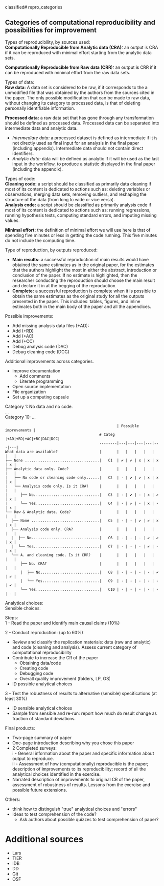 classified# repro_categories  

## Categories of computational reproducibility and possibilities for improvement  


Types of reproducibility, by sources used:  
**Computationally Reproducible from Analytic data (CRA):** an output is CRA if it can be reproduced with minimal effort starting from the analytic data sets.

**Computationally Reproducible from Raw data (CRR):** an output is CRR if it can be reproduced with minimal effort from the raw data sets.

Types of data:  
**Raw data:** A data set is considered to be raw, if it corresponds to the a unmodified file that was obtained by the authors from the sources cited in the paper. The only possible modification that can be made to raw data, without changing its category to processed data, is that of deleting personally identifiable information.

**Processed data:** a raw data set that has gone through any transformation should be defined as processed data. Processed data can be separated into intermediate data and analytic data.
 - *Intermediate data:* a processed dataset is defined as intermediate if it is not directly used as final input for an analysis in the final paper (including appendix). Intermediate data should not contain direct identifiers.
 - *Analytic data:* data will be defined as analytic if it will be used as the last input in the workflow, to produce a statistic displayed in the final paper (including the appendix).


Types of code:  
**Cleaning code:** a script should be classified as primarily data cleaning if most of its content is dedicated to actions such as: deleting variables or observations, merging data sets, removing outliers, and reshaping the structure of the data (from long to wide or vice versa).     
**Analysis code:** a script should be classified as primarily analysis code if most of its content is dedicated to actions such as: running regressions, running hypothesis tests, computing standard errors, and imputing missing values.

**Minimal effort:** the definition of minimal effort we will use here is that of spending
five minutes or less in getting the code running. This five minutes do not include the computing time.


Type of reproduction, by outputs reproduced:  
  - **Main results:** a successful reproduction of main results would have obtained the same estimates as in the original paper, for the estimates that the authors highlight the most in either the abstract, introduction or conclusion of the paper. If no estimate is highlighted, then the researcher conducting the reproduction should choose the main result and declare it in at the begging of the reproduction.
  - **Complete:**  a successful reproduction is complete when it is possible to obtain the same estimates as the original study for all the outputs presented in the paper. This includes: tables, figures, and inline estimates both in the main body of the paper and all the appendices.   

Possible improvements:
 - Add missing analysis data files (+AD):
 - Add (+RD)
 - Add (+AC)
 - Add (+CC)
 - Debug analysis code (DAC)
 - Debug cleaning code (DCC)

Additional improvements across categories.
 - Improve documentation
      - Add comments
      - Literate programming
 - Open source implementation
 - File organization
 - Set up a computing capsule

Category 1: No data and no code.  
...  
Category 10: ...  

                                                       | Possible improvements |
                                               # Categ |+AD|+RD|+AC|+RC|DAC|DCC|
                                               --------|---|---|---|---|---|---|
    What data are available?                   |       |   |   |   |   |   |   |
    ├── None ..................................|   C1  | ✔ | ✔ | x | x | x | x |
    ├── Analytic data only. Code?              |       |   |   |   |   |   |   |
    |   ├── No code or cleaning code only......|   C2  | - | ✔ | ✔ | x | x | x |
    |   └── Analysis code only. Is it CRA?     |       |   |   |   |   |   |   |
    |      ├── No..............................|   C3  | - | ✔ | - | x | ✔ | x |
    |      └── Yes.............................|   C4  | - | ✔ | - | x | - | x |
    └── Raw & Analytic data. Code?             |       |   |   |   |   |   |   |
       ├── None ...............................|   C5  | - | - | ✔ | ✔ | x | x |
       ├── Analysis code only. CRA?            |       |   |   |   |   |   |   |
       |  ├── No...............................|   C6  | - | - | - | ✔ | ✔ | x |
       |  └── Yes..............................|   C7  | - | - | - | ✔ | - | x |
       └── A. and cleaning code. Is it CRR?    |       |   |   |   |   |   |   |
           ├── No. CRA?                        |       |   |   |   |   |   |   |
           |  ├── No...........................|   C8  | - | - | - | - | ✔ | ✔ |
           |  └── Yes..........................|   C9  | - | - | - | - | - | ✔ |
           └── Yes.............................|   C10 | - | - | - | - | - | - |



Analytical choices:  
Sensible choices:

Steps:  
1 - Read the paper and identify main causal claims (10%)  

2 - Conduct reproduction: (up to 60%)  
  - Review and classify the replication materials: data (raw and analytic) and code
  (cleaning and analysis). Assess current category of computational reproducibility  
  - Contribute to increase the CR of the paper
       - Obtaining data/code
       - Creating code
       - Debugging code
       - Overall quality improvement (folders, LP, OS)
  - ID possible analytical choices


3 - Test the robustness of results to alternative (sensible) specifications (at least 30%)
  - ID sensible analytical choices
  - Sample from sensible and re-run: report how much do result change as
    fraction of standard deviations.

Final products:
 -  Two-page summary of paper
 -  One-page introduction describing why you chose this paper
 -  2 Completed surveys:  
      i  - General information about the paper and specific
      information about output to reproduce.  
      ii - Assessment of how (computationally) reproducible is the paper;
       description of improvements to its reproducibility; record of all the
       analytical choices identified in the exercise.
 -  Narrated description of improvements to original CR of the paper, assessment
    of robustness of results. Lessons from the exercise and possible future
    extensions.

Others:
 - think how to distinguish "true" analytical choices and "errors"  
 - Ideas to test comprehension of the code?  
    - Ask authors about possible quizzes to test comprehension of paper?


# Additional sources
- Lars   
- TIER   
- IDB   
- DD  
- Git  
- OSF  
